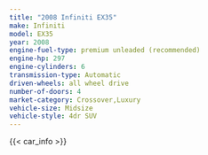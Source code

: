 ```yaml
---
title: "2008 Infiniti EX35"
make: Infiniti
model: EX35
year: 2008
engine-fuel-type: premium unleaded (recommended)
engine-hp: 297
engine-cylinders: 6
transmission-type: Automatic
driven-wheels: all wheel drive
number-of-doors: 4
market-category: Crossover,Luxury
vehicle-size: Midsize
vehicle-style: 4dr SUV
---
```


{{< car_info >}}
